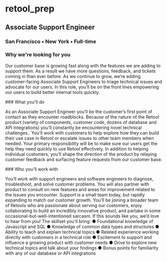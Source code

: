 # retool_prep

## Associate Support Engineer 
### San Francisco • New York • Full-time 
### Why we're looking for you 
<p>Our customer base is growing fast along with the features we are adding to support them. As a result we have more questions, feedback, and tickets coming in than ever before. As we continue to grow, we’re adding customer-facing Associate Support Engineers to triage technical issues and advocate for our users. In this role, you’ll be on the front lines empowering our users to build better internal tools quickly. </p>
### What you'll do 
<p>As an Associate Support Engineer you’ll be the customer’s first point of contact as they encounter roadblocks. Because of the nature of the Retool product (variety of components, customer code, dozens of database and API integrations) you’ll constantly be encountering novel technical challenges.. You’ll work with customers to help explore how they can build their use case in Retool or escalate issues to other team members when needed. 
Your primary responsibility will be to make sure our users get the help they need quickly to use Retool effectively. In addition to helping individual customers, you’ll shape the direction of the product by relaying customer feedback and surfacing feature requests from our customer base.</p>
### Who you'll work with 
<p>You’ll work with support engineers and software engineers to diagnose, troubleshoot, and solve customer problems. You will also partner with product to consult on new features and areas for improvement related to the issues you encounter. Support is a small team today, but rapidly expanding to match our customer growth. 
You’ll be joining a broader team of Retools who are passionate about serving our customers, enjoy collaborating to build an incredibly innovative product, and partake in some occasional-but-well-intentioned sarcasm. If this sounds like you, we’d love to hear from you! 
The skillset you'll bring: 
● Foundational knowledge of Javascript and SQL 
● Knowledge of common data types and structures 
● Ability to teach and explain technical topics 
● Related experience working directly with customers in a technical role ● Excitement to support and influence a growing product with customer needs 
● Drive to explore new technical topics and talk about your findings 
● Bonus points for familiarity with any of our database or API integrations
  </p>
